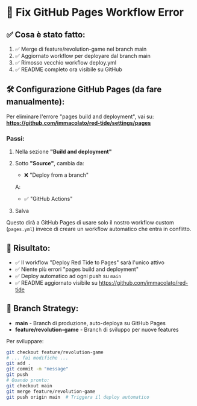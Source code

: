 # 🔧 Fix GitHub Pages Workflow Error

## ✅ Cosa è stato fatto:

1. ✅ Merge di feature/revolution-game nel branch main
2. ✅ Aggiornato workflow per deployare dal branch main
3. ✅ Rimosso vecchio workflow deploy.yml
4. ✅ README completo ora visibile su GitHub

## 🛠️ Configurazione GitHub Pages (da fare manualmente):

Per eliminare l'errore "pages build and deployment", vai su:
**https://github.com/immacolato/red-tide/settings/pages**

### Passi:

1. Nella sezione **"Build and deployment"**
2. Sotto **"Source"**, cambia da:
   - ❌ "Deploy from a branch"
   
   A:
   - ✅ "GitHub Actions"

3. Salva

Questo dirà a GitHub Pages di usare solo il nostro workflow custom (`pages.yml`) invece di creare un workflow automatico che entra in conflitto.

## 🎯 Risultato:

- ✅ Il workflow "Deploy Red Tide to Pages" sarà l'unico attivo
- ✅ Niente più errori "pages build and deployment"
- ✅ Deploy automatico ad ogni push su `main`
- ✅ README aggiornato visibile su https://github.com/immacolato/red-tide

## 📝 Branch Strategy:

- **main** - Branch di produzione, auto-deploya su GitHub Pages
- **feature/revolution-game** - Branch di sviluppo per nuove features

Per sviluppare:
```bash
git checkout feature/revolution-game
# ... fai modifiche ...
git add .
git commit -m "message"
git push
# Quando pronto:
git checkout main
git merge feature/revolution-game
git push origin main  # Triggera il deploy automatico
```
